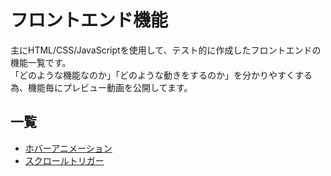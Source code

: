 # フロントエンド機能

主にHTML/CSS/JavaScriptを使用して、テスト的に作成したフロントエンドの機能一覧です。  
「どのような機能なのか」「どのような動きをするのか」を分かりやすくする為、機能毎にプレビュー動画を公開してます。

## 一覧
- [ホバーアニメーション](https://github.com/fujii-kazuki/Frontend-Features/tree/main/hover-animation)
- [スクロールトリガー](https://github.com/fujii-kazuki/Frontend-Features/tree/main/scroll-trigger)
